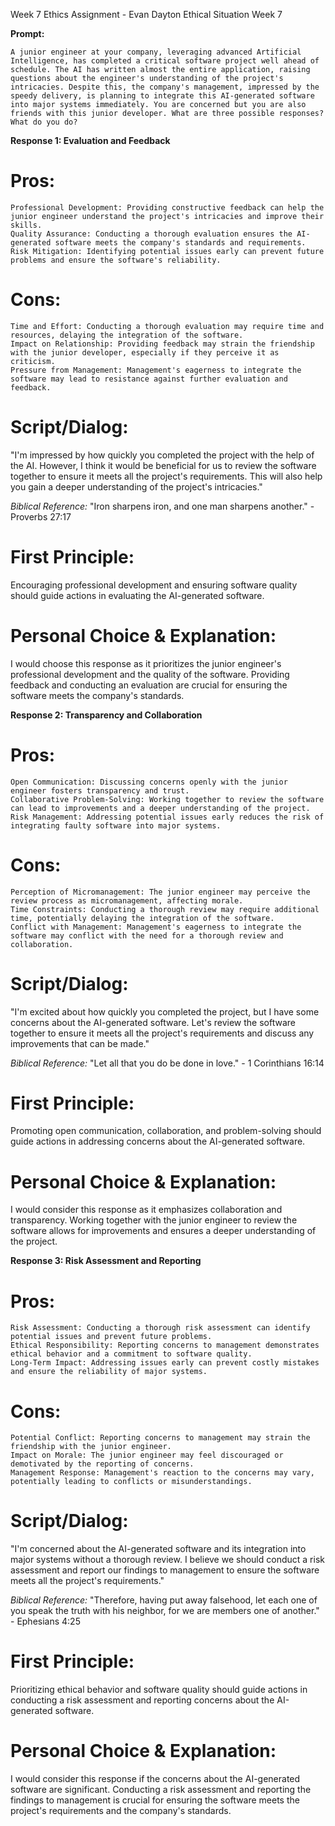Week 7 Ethics Assignment - Evan Dayton
Ethical Situation Week 7

**Prompt:**

    A junior engineer at your company, leveraging advanced Artificial Intelligence, has completed a critical software project well ahead of schedule. The AI has written almost the entire application, raising questions about the engineer's understanding of the project's intricacies. Despite this, the company's management, impressed by the speedy delivery, is planning to integrate this AI-generated software into major systems immediately. You are concerned but you are also friends with this junior developer. What are three possible responses? What do you do?

**Response 1: Evaluation and Feedback**

# Pros:

    Professional Development: Providing constructive feedback can help the junior engineer understand the project's intricacies and improve their skills.
    Quality Assurance: Conducting a thorough evaluation ensures the AI-generated software meets the company's standards and requirements.
    Risk Mitigation: Identifying potential issues early can prevent future problems and ensure the software's reliability.

# Cons:

    Time and Effort: Conducting a thorough evaluation may require time and resources, delaying the integration of the software.
    Impact on Relationship: Providing feedback may strain the friendship with the junior developer, especially if they perceive it as criticism.
    Pressure from Management: Management's eagerness to integrate the software may lead to resistance against further evaluation and feedback.

# Script/Dialog:
"I'm impressed by how quickly you completed the project with the help of the AI. However, I think it would be beneficial for us to review the software together to ensure it meets all the project's requirements. This will also help you gain a deeper understanding of the project's intricacies."

*Biblical Reference:*
"Iron sharpens iron, and one man sharpens another." - Proverbs 27:17

# First Principle:
Encouraging professional development and ensuring software quality should guide actions in evaluating the AI-generated software.

# Personal Choice & Explanation:
I would choose this response as it prioritizes the junior engineer's professional development and the quality of the software. Providing feedback and conducting an evaluation are crucial for ensuring the software meets the company's standards.

**Response 2: Transparency and Collaboration**

# Pros:

    Open Communication: Discussing concerns openly with the junior engineer fosters transparency and trust.
    Collaborative Problem-Solving: Working together to review the software can lead to improvements and a deeper understanding of the project.
    Risk Management: Addressing potential issues early reduces the risk of integrating faulty software into major systems.

# Cons:

    Perception of Micromanagement: The junior engineer may perceive the review process as micromanagement, affecting morale.
    Time Constraints: Conducting a thorough review may require additional time, potentially delaying the integration of the software.
    Conflict with Management: Management's eagerness to integrate the software may conflict with the need for a thorough review and collaboration.

# Script/Dialog:
"I'm excited about how quickly you completed the project, but I have some concerns about the AI-generated software. Let's review the software together to ensure it meets all the project's requirements and discuss any improvements that can be made."

*Biblical Reference:*
"Let all that you do be done in love." - 1 Corinthians 16:14

# First Principle:
Promoting open communication, collaboration, and problem-solving should guide actions in addressing concerns about the AI-generated software.

# Personal Choice & Explanation:
I would consider this response as it emphasizes collaboration and transparency. Working together with the junior engineer to review the software allows for improvements and ensures a deeper understanding of the project.

**Response 3: Risk Assessment and Reporting**

# Pros:

    Risk Assessment: Conducting a thorough risk assessment can identify potential issues and prevent future problems.
    Ethical Responsibility: Reporting concerns to management demonstrates ethical behavior and a commitment to software quality.
    Long-Term Impact: Addressing issues early can prevent costly mistakes and ensure the reliability of major systems.

# Cons:

    Potential Conflict: Reporting concerns to management may strain the friendship with the junior engineer.
    Impact on Morale: The junior engineer may feel discouraged or demotivated by the reporting of concerns.
    Management Response: Management's reaction to the concerns may vary, potentially leading to conflicts or misunderstandings.

# Script/Dialog:
"I'm concerned about the AI-generated software and its integration into major systems without a thorough review. I believe we should conduct a risk assessment and report our findings to management to ensure the software meets all the project's requirements."

*Biblical Reference:*
"Therefore, having put away falsehood, let each one of you speak the truth with his neighbor, for we are members one of another." - Ephesians 4:25

# First Principle:
Prioritizing ethical behavior and software quality should guide actions in conducting a risk assessment and reporting concerns about the AI-generated software.

# Personal Choice & Explanation:
I would consider this response if the concerns about the AI-generated software are significant. Conducting a risk assessment and reporting the findings to management is crucial for ensuring the software meets the project's requirements and the company's standards.